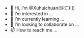 - 👋 Hi, I’m @Xuhuichuan(许汇川)
- 👀 I’m interested in ...
- 🌱 I’m currently learning ...
- 💞️ I’m looking to collaborate on ...
- 📫 How to reach me ...

<!---
Xuhuichuan/Xuhuichuan is a ✨ special ✨ repository because its `README.md` (this file) appears on your GitHub profile.
You can click the Preview link to take a look at your changes.
--->
